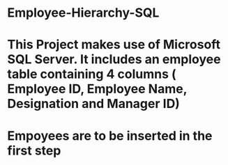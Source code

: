 # Employee-Hierarchy-SQL
# This Project makes use of Microsoft SQL Server. It includes an employee table containing 4 columns ( Employee ID, Employee Name, Designation and Manager ID) 
# Empoyees are to be inserted in the first step
